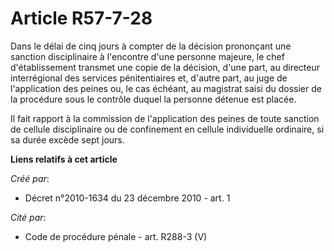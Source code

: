 # Article R57-7-28

Dans le délai de cinq jours à compter de la décision prononçant une sanction disciplinaire à l'encontre d'une personne
majeure, le chef d'établissement transmet une copie de la décision, d'une part, au directeur interrégional des services
pénitentiaires et, d'autre part, au juge de l'application des peines ou, le cas échéant, au magistrat saisi du dossier de la
procédure sous le contrôle duquel la personne détenue est placée. 

Il fait rapport à la commission de l'application des peines de toute sanction de cellule disciplinaire ou de confinement en
cellule individuelle ordinaire, si sa durée excède sept jours.

**Liens relatifs à cet article**

_Créé par_:

  - Décret n°2010-1634 du 23 décembre 2010 - art. 1

_Cité par_:

  - Code de procédure pénale - art. R288-3 (V)
